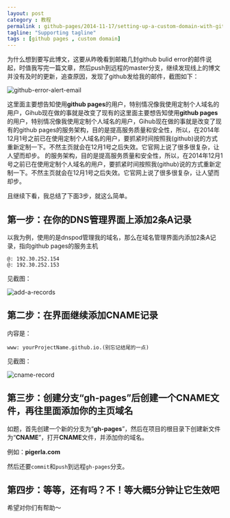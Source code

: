 ```yaml
---
layout: post
category : 教程
permalink : github-pages/2014-11-17/setting-up-a-custom-domain-with-github-pages/
tagline: "Supporting tagline"
tags : [github pages , custom domain]
---
```


为什么想到要写此博文，这要从昨晚看到邮箱几封github bulid error的邮件说起，时值我写完一篇文章，然后push到远程的master分支，继续发现线上的博文并没有及时的更新，追查原因，发现了github发给我的邮件，截图如下：

![github-error-alert-email](http://pigerla.com/assets/images/20141117/github-error-alert-email.png)

<!--break-->

这里面主要想告知使用**github pages**的用户，特别情况像我使用定制个人域名的用户，Gihub现在做的事就是改变了现有的这里面主要想告知使用**github pages**的用户，特别情况像我使用定制个人域名的用户，Gihub现在做的事就是改变了现有的github pages的服务架构，目的是提高服务质量和安全性，所以，在2014年12月1号之前已在使用定制个人域名的用户，要抓紧时间按照我(github)说的方式重新定制一下。不然主页就会在12月1号之后失效。它官网上说了很多很复杂，让人望而却步。
的服务架构，目的是提高服务质量和安全性，所以，在2014年12月1号之前已在使用定制个人域名的用户，要抓紧时间按照我(github)说的方式重新定制一下。不然主页就会在12月1号之后失效。它官网上说了很多很复杂，让人望而却步。

且继续下看，我总结了下面3步，就这么简单。

## 第一步：在你的DNS管理界面上添加2条A记录

以我为例，使用的是dnspod管理我的域名，那么在域名管理界面内添加2条A记录，指向github pages的服务主机

    @: 192.30.252.154
    @: 192.30.252.153

见截图：

![add-a-records](http://pigerla.com/assets/images/20141117/add-a-records.png)

## 第二步：在界面继续添加CNAME记录

内容是：

    www: yourProjectName.github.io.(别忘记结尾的一点)

见截图：

![cname-record](http://pigerla.com/assets/images/20141117/cname-record.png)

## 第三步：创建分支“gh-pages”后创建一个CNAME文件，再往里面添加你的主页域名

如题，首先创建一个新的分支为“**gh-pages**”，然后在项目的根目录下创建新文件为“**CNAME**”，打开**CNAME**文件，并添加你的域名。

例如：__pigerla.com__

然后还要`commit`和`push`到远程`gh-pages`分支。

## 第四步：等等，还有吗？不！等大概5分钟让它生效吧

希望对你们有帮助～

